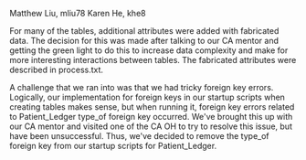 Matthew Liu, mliu78
Karen He, khe8

For many of the tables, additional attributes were added with fabricated data. The decision for this was made after talking to our CA mentor and getting the green light to do this to increase data complexity and make for more interesting interactions between tables. The fabricated attributes were described in process.txt.

A challenge that we ran into was that we had tricky foreign key errors. Logically, our implementation for foreign keys in our startup scripts when creating tables makes sense, but when running it, foreign key errors related to Patient_Ledger type_of foreign key occurred. We've brought this up with our CA mentor and visited one of the CA OH to try to resolve this issue, but have been unsuccessful. Thus, we've decided to remove the type_of foreign key from our startup scripts for Patient_Ledger.